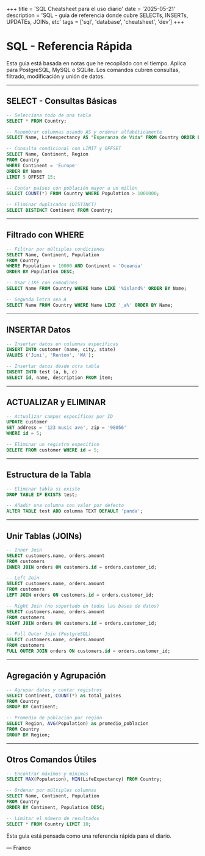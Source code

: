 +++
title = 'SQL Cheatsheet para el uso diario'
date = '2025-05-21'
description = 'SQL - guia de referencia donde cubre  SELECTs, INSERTs, UPDATEs, JOINs, etc'
tags = ['sql', 'database', 'cheatsheet', 'dev']
+++

# SQL - Referencia Rápida
  

Esta guia está basada en notas que he recopilado con el tiempo. Aplica para PostgreSQL, MySQL o SQLite. Los comandos cubren consultas, filtrado, modificación y unión de datos.

---

## SELECT - Consultas Básicas

```SQL
-- Selecciona todo de una tabla
SELECT * FROM Country;

-- Renombrar columnas usando AS y ordenar alfabéticamente
SELECT Name, Lifeexpectancy AS "Esperanza de Vida" FROM Country ORDER BY Name;

-- Consulta condicional con LIMIT y OFFSET
SELECT Name, Continent, Region 
FROM Country 
WHERE Continent = 'Europe' 
ORDER BY Name 
LIMIT 5 OFFSET 15;

-- Contar países con población mayor a un millón
SELECT COUNT(*) FROM Country WHERE Population > 1000000;

-- Eliminar duplicados (DISTINCT)
SELECT DISTINCT Continent FROM Country;
```

---

## Filtrado con WHERE

```SQL
-- Filtrar por múltiples condiciones
SELECT Name, Continent, Population 
FROM Country 
WHERE Population < 10000 AND Continent = 'Oceania' 
ORDER BY Population DESC;

-- Usar LIKE con comodines
SELECT Name FROM Country WHERE Name LIKE '%island%' ORDER BY Name;

-- Segunda letra sea A
SELECT Name FROM Country WHERE Name LIKE '_a%' ORDER BY Name;
```

---

## INSERTAR Datos

```SQL
-- Insertar datos en columnas específicas
INSERT INTO customer (name, city, state) 
VALUES ('Jimi', 'Renton', 'WA');

-- Insertar datos desde otra tabla
INSERT INTO test (a, b, c) 
SELECT id, name, description FROM item;
```

---

## ACTUALIZAR y ELIMINAR

```SQL
-- Actualizar campos específicos por ID
UPDATE customer 
SET address = '123 music ave', zip = '98056' 
WHERE id = 5;

-- Eliminar un registro específico
DELETE FROM customer WHERE id = 5;
```

---

## Estructura de la Tabla

```SQL
-- Eliminar tabla si existe
DROP TABLE IF EXISTS test;

-- Añadir una columna con valor por defecto
ALTER TABLE test ADD columna TEXT DEFAULT 'panda';
```

---

## Unir Tablas (JOINs)

```SQL
-- Inner Join
SELECT customers.name, orders.amount 
FROM customers 
INNER JOIN orders ON customers.id = orders.customer_id;

-- Left Join
SELECT customers.name, orders.amount 
FROM customers 
LEFT JOIN orders ON customers.id = orders.customer_id;

-- Right Join (no soportado en todas las bases de datos)
SELECT customers.name, orders.amount 
FROM customers 
RIGHT JOIN orders ON customers.id = orders.customer_id;

-- Full Outer Join (PostgreSQL)
SELECT customers.name, orders.amount 
FROM customers 
FULL OUTER JOIN orders ON customers.id = orders.customer_id;
```

---

## Agregación y Agrupación

```SQL
-- Agrupar datos y contar registros
SELECT Continent, COUNT(*) as total_paises 
FROM Country 
GROUP BY Continent;

-- Promedio de población por región
SELECT Region, AVG(Population) as promedio_poblacion 
FROM Country 
GROUP BY Region;
```

---

## Otros Comandos Útiles

```SQL
-- Encontrar máximos y mínimos
SELECT MAX(Population), MIN(LifeExpectancy) FROM Country;

-- Ordenar por múltiples columnas
SELECT Name, Continent, Population 
FROM Country 
ORDER BY Continent, Population DESC;

-- Limitar el número de resultados
SELECT * FROM Country LIMIT 10;
```

Esta guia está pensada como una referencia rápida para el diario.

— Franco